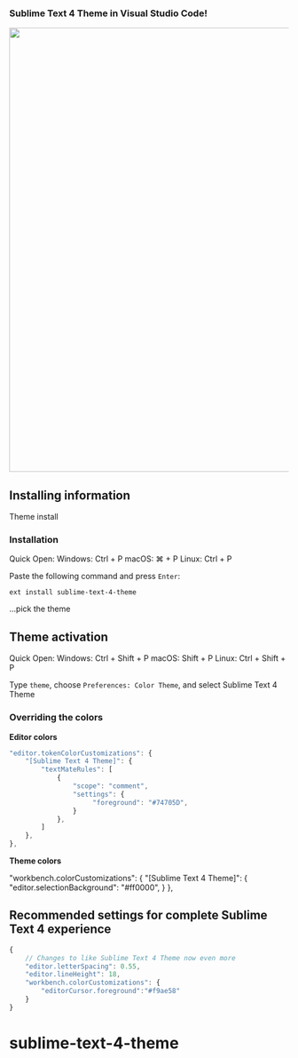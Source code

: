 ### Sublime Text 4 Theme in Visual Studio Code!

<p align="center"><img width="800px" src="https://i.ibb.co/n6KG8CZ/Sublime-Text-4-Theme.png"></p>
<p align="center">

## Installing information

Theme install

### Installation

Quick Open:
Windows: Ctrl + P
macOS: ⌘ + P
Linux: Ctrl + P

Paste the following command and press `Enter`:

```shell
ext install sublime-text-4-theme
```

...pick the theme

## Theme activation

Quick Open:
Windows: Ctrl + Shift + P
macOS: Shift + P
Linux: Ctrl + Shift + P

Type `theme`, choose `Preferences: Color Theme`, and select Sublime Text 4 Theme

### Overriding the colors

**Editor colors**

```js
"editor.tokenColorCustomizations": {
    "[Sublime Text 4 Theme]": {
        "textMateRules": [
            {
                "scope": "comment",
                "settings": {
                     "foreground": "#74705D",
                }
            },
        ]
    },
},
```

**Theme colors**

"workbench.colorCustomizations": {
"[Sublime Text 4 Theme]": {
"editor.selectionBackground": "#ff0000",
}
},

## Recommended settings for complete Sublime Text 4 experience

```js
{
    // Changes to like Sublime Text 4 Theme now even more
    "editor.letterSpacing": 0.55,
    "editor.lineHeight": 18,
    "workbench.colorCustomizations": {
        "editorCursor.foreground":"#f9ae58"
    }
}
```

# sublime-text-4-theme
